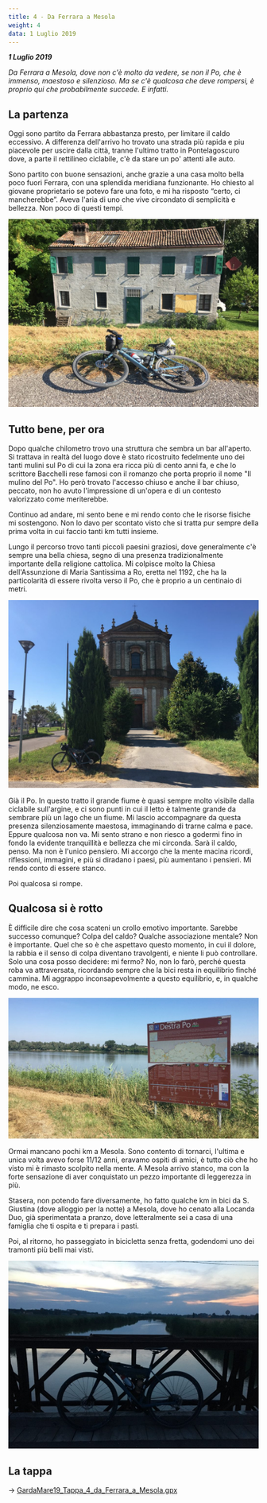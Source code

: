 ```yaml
---
title: 4 - Da Ferrara a Mesola
weight: 4
data: 1 Luglio 2019
---
```

***1 Luglio 2019***

 _Da Ferrara a Mesola, dove non c'è molto da vedere, se non il Po, che è immenso, maestoso e silenzioso. Ma se c'è qualcosa che deve rompersi, è proprio qui che probabilmente succede. E infatti._

## La partenza
Oggi sono partito da Ferrara abbastanza presto, per limitare il caldo eccessivo. A differenza dell'arrivo ho trovato una strada più rapida e piu piacevole per uscire dalla città, tranne l'ultimo tratto in Pontelagoscuro dove, a parte il rettilineo ciclabile, c'è da stare un po' attenti alle auto.

Sono partito con buone sensazioni, anche grazie a una casa molto bella poco fuori Ferrara, con una splendida meridiana funzionante. Ho chiesto al giovane proprietario se potevo fare una foto, e mi ha risposto &#8220;certo, ci mancherebbe&#8221;. Aveva l'aria di uno che vive circondato di semplicità e bellezza. Non poco di questi tempi.

![alt](t4-01-1024x768.jpg)
## Tutto bene, per ora
Dopo qualche chilometro trovo una struttura che sembra un bar all'aperto. Si trattava in realtà del luogo dove è stato ricostruito fedelmente uno dei tanti mulini sul Po di cui la zona era ricca più di cento anni fa, e che lo scrittore Bacchelli rese famosi con il romanzo che porta proprio il nome "Il mulino del Po". Ho però trovato l'accesso chiuso e anche il bar chiuso, peccato, non ho avuto l'impressione di un'opera e di un contesto valorizzato come meriterebbe.

Continuo ad andare, mi sento bene e mi rendo conto che le risorse fisiche mi sostengono. Non lo davo per scontato visto che si tratta pur sempre della prima volta in cui faccio tanti km tutti insieme.

Lungo il percorso trovo tanti piccoli paesini graziosi, dove generalmente c'è sempre una bella chiesa, segno di una presenza tradizionalmente importante della religione cattolica. Mi colpisce molto la Chiesa dell'Assunzione di Maria Santissima a Ro, eretta nel 1192, che ha la particolarità di essere rivolta verso il Po, che è proprio a un centinaio di metri.

![alt](t4-02-1024x768.jpg)

Già il Po. In questo tratto il grande fiume è quasi sempre molto visibile dalla ciclabile sull'argine, e ci sono punti in cui il letto è talmente grande da sembrare più un lago che un fiume. Mi lascio accompagnare da questa presenza silenziosamente maestosa, immaginando di trarne calma e pace. Eppure qualcosa non va. Mi sento strano e non riesco a godermi fino in fondo la evidente tranquillità e bellezza che mi circonda. Sarà il caldo, penso. Ma non è l'unico pensiero. Mi accorgo che la mente macina ricordi, riflessioni, immagini, e più si diradano i paesi, più aumentano i pensieri. Mi rendo conto di essere stanco.

Poi qualcosa si rompe.
## Qualcosa si è rotto
È difficile dire che cosa scateni un crollo emotivo importante. Sarebbe successo comunque? Colpa del caldo? Qualche associazione mentale? Non è importante. Quel che so è che aspettavo questo momento, in cui il dolore, la rabbia e il senso di colpa diventano travolgenti, e niente li può controllare. Solo una cosa posso decidere: mi fermo? No, non lo farò, perché questa roba va attraversata, ricordando sempre che la bici resta in equilibrio finché cammina. Mi aggrappo inconsapevolmente a questo equilibrio, e, in qualche modo, ne esco.

![alt](t4-03-1024x576.jpg)

Ormai mancano pochi km a Mesola. Sono contento di tornarci, l'ultima e unica volta avevo forse 11/12 anni, eravamo ospiti di amici, è tutto ciò che ho visto mi è rimasto scolpito nella mente. A Mesola arrivo stanco, ma con la forte sensazione di aver conquistato un pezzo importante di leggerezza in più.

Stasera, non potendo fare diversamente, ho fatto qualche km in bici da S. Giustina (dove alloggio per la notte) a Mesola, dove ho cenato alla Locanda Duo, già sperimentata a pranzo, dove letteralmente sei a casa di una famiglia che ti ospita e ti prepara i pasti.

Poi, al ritorno, ho passeggiato in bicicletta senza fretta, godendomi uno dei tramonti più belli mai visti.

![alt](t4-04-1024x768.jpg)

## La tappa

→ [GardaMare19_Tappa_4_da_Ferrara_a_Mesola.gpx](../GardaMare19_Tappa_4_da_Ferrara_a_Mesola.gpx)